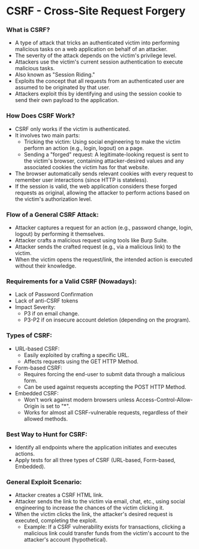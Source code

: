 # CSRF - Cross-Site Request Forgery
### What is CSRF?
 * A type of attack that tricks an authenticated victim into performing malicious tasks on a web application on behalf of an attacker.
 * The severity of the attack depends on the victim's privilege level.
 * Attackers use the victim's current session authentication to execute malicious tasks.
 * Also known as "Session Riding."
 * Exploits the concept that all requests from an authenticated user are assumed to be originated by that user.
 * Attackers exploit this by identifying and using the session cookie to send their own payload to the application.
### How Does CSRF Work?
 * CSRF only works if the victim is authenticated.
 * It involves two main parts:
   * Tricking the victim: Using social engineering to make the victim perform an action (e.g., login, logout) on a page.
   * Sending a "forged" request: A legitimate-looking request is sent to the victim's browser, containing attacker-desired values and any associated cookies the victim has for that website.
 * The browser automatically sends relevant cookies with every request to remember user interactions (since HTTP is stateless).
 * If the session is valid, the web application considers these forged requests as original, allowing the attacker to perform actions based on the victim's authorization level.
### Flow of a General CSRF Attack:
 * Attacker captures a request for an action (e.g., password change, login, logout) by performing it themselves.
 * Attacker crafts a malicious request using tools like Burp Suite.
 * Attacker sends the crafted request (e.g., via a malicious link) to the victim.
 * When the victim opens the request/link, the intended action is executed without their knowledge.
### Requirements for a Valid CSRF (Nowadays):
 * Lack of Password Confirmation
 * Lack of anti-CSRF tokens
 * Impact Severity:
   * P3 if on email change.
   * P3-P2 if on insecure account deletion (depending on the program).
### Types of CSRF:
 * URL-based CSRF:
   * Easily exploited by crafting a specific URL.
   * Affects requests using the GET HTTP Method.
 * Form-based CSRF:
   * Requires forcing the end-user to submit data through a malicious form.
   * Can be used against requests accepting the POST HTTP Method.
 * Embedded CSRF:
   * Won't work against modern browsers unless Access-Control-Allow-Origin is set to "*".
   * Works for almost all CSRF-vulnerable requests, regardless of their allowed methods.
### Best Way to Hunt for CSRF:
 * Identify all endpoints where the application initiates and executes actions.
 * Apply tests for all three types of CSRF (URL-based, Form-based, Embedded).
### General Exploit Scenario:
 * Attacker creates a CSRF HTML link.
 * Attacker sends the link to the victim via email, chat, etc., using social engineering to increase the chances of the victim clicking it.
 * When the victim clicks the link, the attacker's desired request is executed, completing the exploit.
   * Example: If a CSRF vulnerability exists for transactions, clicking a malicious link could transfer funds from the victim's account to the attacker's account (hypothetical).
